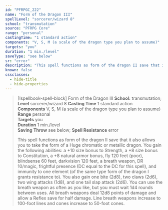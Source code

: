 ```yaml
---
id: "PFRPGC_222"
name: "Form of the Dragon III"
spellLevel: "sorcerer/wizard 8"
school: "transmutation"
source: "PFRPG Core"
range: "personal"
castingTime: "1 standard action"
components: "V, S, M (a scale of the dragon type you plan to assume)"
targets: "you"
duration: "1 min./level"
saveType: "see below"
sr: "error"
description: "This spell functions as form of the dragon II save that it also allows you to take the form of a Huge chromatic or metallic dragon. You gain the following abilities: a +10 size bonus to Strength, a +8 size bonus to Constitution, a +8 natural armor bonus, fly 120 feet (poor), blindsense 60 feet, darkvision 120 feet, a breath weapon, DR 10/magic, frightful presence (DC equal to the DC for this spell), and immunity to one element (of the same type form of the dragon I grants resistance to).  You also gain one bite (2d8), two claws (2d6), two wing attacks (1d8), and one tail slap attack (2d6). You can use the breath weapon as often as you like, but you must wait 1d4 rounds between uses. All breath weapons deal 12d8 points of damage and allow a Reflex save for half damage. Line breath weapons increase to 100-foot lines and cones increase to 50-foot cones."
known: false
cssclasses:
  - hide-title
  - hide-properties
---
```


> [!spellbook-spell-block] Form of the Dragon III
> **School:** transmutation; **Level** sorcerer/wizard 8
> **Casting Time** 1 standard action  
> **Components** V, S, M (a scale of the dragon type you plan to assume)  
> **Range** personal  
> **Targets** you  
> **Duration** 1 min./level  
> **Saving Throw** see below; **Spell Resistance** error
> 
> This spell functions as form of the dragon II save that it also allows you to take the form of a Huge chromatic or metallic dragon. You gain the following abilities: a +10 size bonus to Strength, a +8 size bonus to Constitution, a +8 natural armor bonus, fly 120 feet (poor), blindsense 60 feet, darkvision 120 feet, a breath weapon, DR 10/magic, frightful presence (DC equal to the DC for this spell), and immunity to one element (of the same type form of the dragon I grants resistance to).  You also gain one bite (2d8), two claws (2d6), two wing attacks (1d8), and one tail slap attack (2d6). You can use the breath weapon as often as you like, but you must wait 1d4 rounds between uses. All breath weapons deal 12d8 points of damage and allow a Reflex save for half damage. Line breath weapons increase to 100-foot lines and cones increase to 50-foot cones.